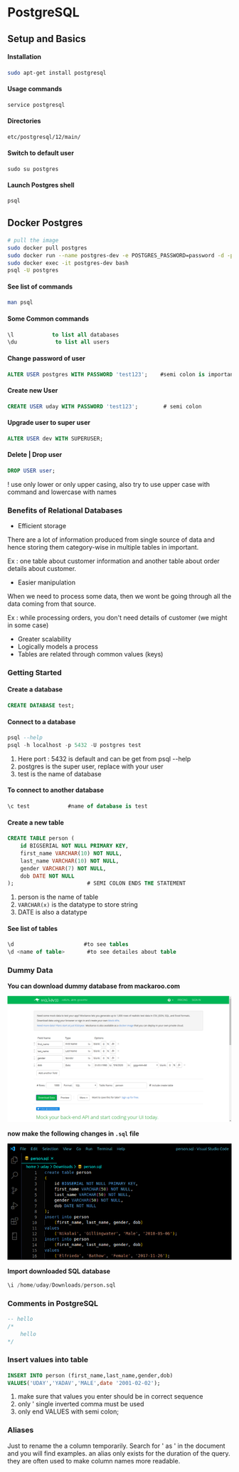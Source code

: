 # PostgreSQL

## Setup and Basics

#### Installation

```bash
sudo apt-get install postgresql
```

#### Usage commands

```bash
service postgresql
```

#### Directories

```bash
etc/postgresql/12/main/
```

#### Switch to default user

```text
sudo su postgres
```

#### Launch Postgres shell

```bash
psql
```

## Docker Postgres

```bash
# pull the image
sudo docker pull postgres
sudo docker run --name postgres-dev -e POSTGRES_PASSWORD=password -d -p 5432:5432 postgres
sudo docker exec -it postgres-dev bash
psql -U postgres
```

#### See list of commands

```bash
man psql
```

#### Some Common commands

```sql
\l            to list all databases
\du            to list all users
```

#### Change password of user

```sql
ALTER USER postgres WITH PASSWORD 'test123';    #semi colon is important
```

#### Create new User

```sql
CREATE USER uday WITH PASSWORD 'test123';        # semi colon
```

#### Upgrade user to super user

```sql
ALTER USER dev WITH SUPERUSER;
```

#### Delete \| Drop user

```sql
DROP USER user;
```

! use only lower or only upper casing, also try to use upper case with command and lowercase with names

### Benefits of Relational Databases

* Efficient storage

There are a lot of information produced from single source of data and hence storing them category-wise in multiple tables in important.

Ex : one table about customer information and another table about order details about customer.

* Easier manipulation

When we need to process some data, then we wont be going through all the data coming from that source.

Ex : while processing orders, you don't need details of customer \(we might in some case\)

* Greater scalability
* Logically models a process
* Tables are related through common values \(keys\)

### Getting Started

#### Create a database

```sql
CREATE DATABASE test;
```

#### Connect to a database

```sql
psql --help
psql -h localhost -p 5432 -U postgres test
```

1. Here port : 5432 is default and can be get from psql --help
2. postgres is the super user, replace with your user
3. test is the name of database

#### To connect to another database

```sql
\c test            #name of database is test
```

#### Create a new table

```sql
CREATE TABLE person (
    id BIGSERIAL NOT NULL PRIMARY KEY,
    first_name VARCHAR(10) NOT NULL,
    last_name VARCHAR(10) NOT NULL,
    gender VARCHAR(7) NOT NULL,
    dob DATE NOT NULL
);                       # SEMI COLON ENDS THE STATEMENT
```

1. person is the name of table
2. `VARCHAR(x)` is the datatype to store string 
3. DATE is also a datatype

#### See list of tables

```sql
\d                      #to see tables
\d <name of table>       #to see detailes about table
```

### Dummy Data

**You can download dummy database from mackaroo.com**

![mockaroo](img/mockaroo.png)

**now make the following changes in `.sql` file**

![changes to be made](img/vscode-sql-mockaroo-changes.png)

**Import downloaded SQL database**

```sql
\i /home/uday/Downloads/person.sql
```

### Comments in PostgreSQL

```sql
-- hello
/*
    hello
*/
```

### Insert values into table

```sql
INSERT INTO person (first_name,last_name,gender,dob)
VALUES('UDAY','YADAV','MALE',date '2001-02-02');
```

1. make sure that values you enter should be in correct sequence
2. only ' single inverted comma must be used
3. only end VALUES with semi colon;

### Aliases

Just to rename the a column temporarily. Search for ' as ' in the document and you will find examples. an alias only exists for the duration of the query. they are often used to make column names more readable.
